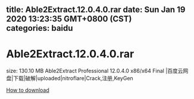 
title: Able2Extract.12.0.4.0.rar
date: Sun Jan 19 2020 13:23:35 GMT+0800 (CST)    
categories: baidu
---

# Able2Extract.12.0.4.0.rar
size: 130.10 MB
 Able2Extract Professional 12.0.4.0 x86/x64 Final |百度云网盘|下载|破解|uploaded|nitroflare|Crack,注册,KeyGen
 

[How to download](https://bpcam.bemobtrk.com/go/2ceec3aa-1ca2-46d6-b9ff-aaa5c184517c?jno=544)